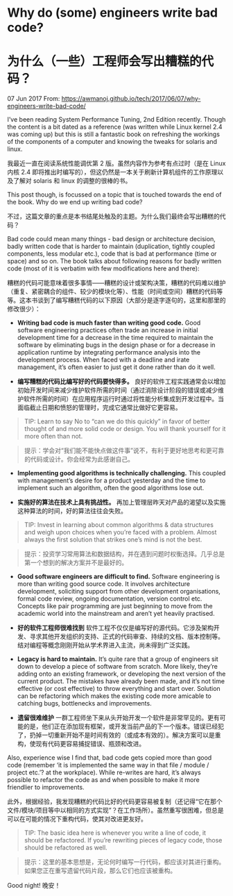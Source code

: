 # Why do (some) engineers write bad code?

# 为什么（一些）工程师会写出糟糕的代码？

07 Jun 2017 From: https://awmanoj.github.io/tech/2017/06/07/why-engineers-write-bad-code/

I’ve been reading System Performance Tuning, 2nd Edition recently. Though the content is a bit dated as a reference (was written while Linux kernel 2.4 was coming up) but this is still a fantastic  book on refreshing the workings of the components of a computer and  knowing the tweaks for solaris and linux.

我最近一直在阅读系统性能调优第 2 版。虽然内容作为参考有点过时（是在 Linux 内核 2.4 即将推出时编写的），但这仍然是一本关于刷新计算机组件的工作原理以及了解对 solaris 和 linux 的调整的很棒的书。

This post though, is focussed on a topic that is touched towards the end of the book. Why do we end up writing bad code?

不过，这篇文章的重点是本书结尾处触及的主题。为什么我们最终会写出糟糕的代码？

Bad code could mean many things - bad design or architecture  decision, badly written code that is harder to maintain (duplication,  tightly coupled components, less modular etc.), code that is bad at  performance (time or space) and so on. The book talks about following  reasons for badly written code (most of it is verbatim with few  modifications here and there):

糟糕的代码可能意味着很多事情——糟糕的设计或架构决策，糟糕的代码难以维护（重复、紧密耦合的组件、较少的模块化等）、性能（时间或空间）糟糕的代码等等。这本书谈到了编写糟糕代码的以下原因（大部分是逐字逐句的，这里和那里的修改很少）：

- **Writing bad code is much faster than writing good code.** Good software engineering practices often trade an increase in initial  development time for a decrease in the time required to maintain the  software by eliminating bugs in the design phase or for a decrease in  application runtime by integrating performance analysis into the  development process. When faced with a deadline and irate management,  it’s often easier to just get it done rather than do it well.

- **编写糟糕的代码比编写好的代码要快得多。** 良好的软件工程实践通常会以增加初始开发时间来减少维护软件所需的时间（通过消除设计阶段的错误或减少维护软件所需的时间）在应用程序运行时通过将性能分析集成到开发过程中。当面临截止日期和愤怒的管理时，完成它通常比做好它更容易。

> TIP: Learn to say No to “can we do this quickly” in favor of better thought of and more solid code or design. You will thank yourself for  it more often than not.

> 提示：学会对“我们能不能快点做这件事”说不，有利于更好地思考和更可靠的代码或设计。你会经常为此感谢自己。

- **Implementing good algorithms is technically challenging.** This coupled with management’s desire for a product yesterday and the  time to implement such an algorithm, often the good algorithms lose out.

- **实施好的算法在技术上具有挑战性。** 再加上管理层昨天对产品的渴望以及实施这种算法的时间，好的算法往往会失败。

> TIP: Invest in learning about common algorithms & data  structures and weigh upon choices when you’re faced with a problem. Almost always the first solution that strikes one’s mind is not the  best.

> 提示：投资学习常用算法和数据结构，并在遇到问题时权衡选择。几乎总是第一个想到的解决方案并不是最好的。

- **Good software engineers are difficult to find.**  Software engineering is more than writing good source code. It involves  architecture development, soliciting support from other development  organisations, formal code review, ongoing documentation, version  control etc. Concepts like pair programming are just beginning to move  from the academic world into the mainstream and aren’t yet heavily  practised.
- **好的软件工程师很难找到** 软件工程不仅仅是编写好的源代码。它涉及架构开发、寻求其他开发组织的支持、正式的代码审查、持续的文档、版本控制等。 结对编程等概念刚刚开始从学术界进入主流，尚未得到广泛实践。
- **Legacy is hard to maintain.** It’s quite rare that a group of engineers sit down to develop a piece of software from  scratch. More likely, they’re adding onto an existing framework, or  developing the next version of the current product. The mistakes have  already been made, and it’s not time effective (or cost effective) to  throw everything and start over. Solution can be refactoring which makes the existing code more amicable to catching bugs, bottlenecks and  improvements.

- **遗留很难维护** 一群工程师坐下来从头开始开发一个软件是非常罕见的。更有可能的是，他们正在添加现有框架，或开发当前产品的下一个版本。错误已经犯了，扔掉一切重新开始不是时间有效的（或成本有效的）。解决方案可以是重构，使现有代码更容易捕捉错误、瓶颈和改进。

Also, experience wise I find that, bad code gets copied more than  good code (remember ‘it is implemented the same way in that file /  module / project etc.’? at the workplace). While re-writes are hard,  it’s always possible to refactor the code as and when possible to make  it more friendlier to improvements.

此外，根据经验，我发现糟糕的代码比好的代码更容易被复制（还记得“它在那个文件/模块/项目等中以相同的方式实现”？在工作场所）。虽然重写很困难，但总是可以在可能的情况下重构代码，使其对改进更友好。

> TIP: The basic idea here is whenever you write a line of code, it  should be refactored. If you’re rewriting pieces of legacy code, those  should be refactored as well.

> 提示：这里的基本思想是，无论何时编写一行代码，都应该对其进行重构。如果您正在重写遗留代码片段，那么它们也应该被重构。

Good night! 
晚安！

